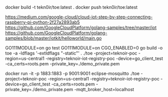 docker build -t tekn0ir/toe:latest .
docker push tekn0ir/toe:latest

https://medium.com/google-cloud/cloud-iot-step-by-step-connecting-raspberry-pi-python-2f27a2893ab5
https://github.com/GoogleCloudPlatform/golang-samples/tree/master/iot
https://github.com/GoogleCloudPlatform/golang-samples/blob/master/iotkit/helloworld/main.go

GO111MODULE=on go test
GO111MODULE=on CGO_ENABLED=0 go build -o toe -a -ldflags '-extldflags "-static"' .
./toe -project=teknoir-poc -region=us-central1 -registry=teknoir-iot-registry-poc -device=go_client_test -ca_certs=roots.pem -private_key=./demo_private.pem



docker run -it -p 1883:1883 -p 9001:9001 eclipse-mosquitto
./toe -project=teknoir-poc -region=us-central1 -registry=teknoir-iot-registry-poc -device=go_client_test -ca_certs=roots.pem -private_key=./demo_private.pem -mqtt_broker_host=localhost

